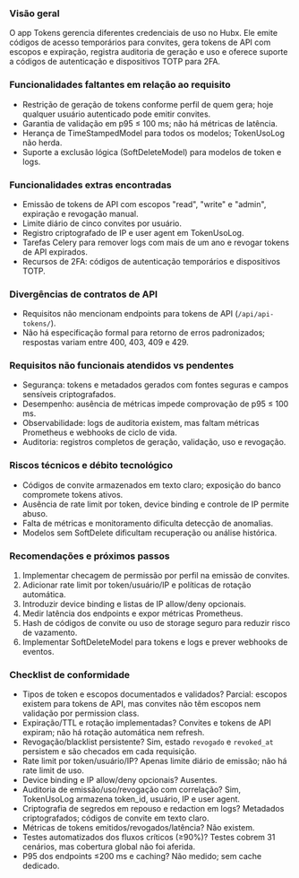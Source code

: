 ### Visão geral
O app Tokens gerencia diferentes credenciais de uso no Hubx. Ele emite códigos de acesso temporários para convites, gera tokens de API com escopos e expiração, registra auditoria de geração e uso e oferece suporte a códigos de autenticação e dispositivos TOTP para 2FA.

### Funcionalidades faltantes em relação ao requisito
- Restrição de geração de tokens conforme perfil de quem gera; hoje qualquer usuário autenticado pode emitir convites.
- Garantia de validação em p95 ≤ 100 ms; não há métricas de latência.
- Herança de TimeStampedModel para todos os modelos; TokenUsoLog não herda.
- Suporte a exclusão lógica (SoftDeleteModel) para modelos de token e logs.

### Funcionalidades extras encontradas
- Emissão de tokens de API com escopos "read", "write" e "admin", expiração e revogação manual.
- Limite diário de cinco convites por usuário.
- Registro criptografado de IP e user agent em TokenUsoLog.
- Tarefas Celery para remover logs com mais de um ano e revogar tokens de API expirados.
- Recursos de 2FA: códigos de autenticação temporários e dispositivos TOTP.

### Divergências de contratos de API
- Requisitos não mencionam endpoints para tokens de API (`/api/api-tokens/`).
- Não há especificação formal para retorno de erros padronizados; respostas variam entre 400, 403, 409 e 429.

### Requisitos não funcionais atendidos vs pendentes
- Segurança: tokens e metadados gerados com fontes seguras e campos sensíveis criptografados.
- Desempenho: ausência de métricas impede comprovação de p95 ≤ 100 ms.
- Observabilidade: logs de auditoria existem, mas faltam métricas Prometheus e webhooks de ciclo de vida.
- Auditoria: registros completos de geração, validação, uso e revogação.

### Riscos técnicos e débito tecnológico
- Códigos de convite armazenados em texto claro; exposição do banco compromete tokens ativos.
- Ausência de rate limit por token, device binding e controle de IP permite abuso.
- Falta de métricas e monitoramento dificulta detecção de anomalias.
- Modelos sem SoftDelete dificultam recuperação ou análise histórica.

### Recomendações e próximos passos
1. Implementar checagem de permissão por perfil na emissão de convites.
2. Adicionar rate limit por token/usuário/IP e políticas de rotação automática.
3. Introduzir device binding e listas de IP allow/deny opcionais.
4. Medir latência dos endpoints e expor métricas Prometheus.
5. Hash de códigos de convite ou uso de storage seguro para reduzir risco de vazamento.
6. Implementar SoftDeleteModel para tokens e logs e prever webhooks de eventos.

### Checklist de conformidade
- Tipos de token e escopos documentados e validados? Parcial: escopos existem para tokens de API, mas convites não têm escopos nem validação por permission class.
- Expiração/TTL e rotação implementadas? Convites e tokens de API expiram; não há rotação automática nem refresh.
- Revogação/blacklist persistente? Sim, estado `revogado` e `revoked_at` persistem e são checados em cada requisição.
- Rate limit por token/usuário/IP? Apenas limite diário de emissão; não há rate limit de uso.
- Device binding e IP allow/deny opcionais? Ausentes.
- Auditoria de emissão/uso/revogação com correlação? Sim, TokenUsoLog armazena token_id, usuário, IP e user agent.
- Criptografia de segredos em repouso e redaction em logs? Metadados criptografados; códigos de convite em texto claro.
- Métricas de tokens emitidos/revogados/latência? Não existem.
- Testes automatizados dos fluxos críticos (≥90%)? Testes cobrem 31 cenários, mas cobertura global não foi aferida.
- P95 dos endpoints ≤200 ms e caching? Não medido; sem cache dedicado.
